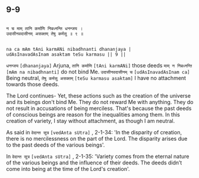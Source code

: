 ## 9-9


```shloka-sa

न च माम् तानि कर्माणि निबध्नन्ति धनन्जय ।
उदासीनवदासीनम् असक्तम् तेषु कर्मसु ॥ ९ ॥

```
```shloka-sa-hk

na ca mAm tAni karmANi nibadhnanti dhananjaya |
udAsInavadAsInam asaktam teSu karmasu || 9 ||

```
`धनन्जय` `[dhananjaya]` Arjuna, `तानि कर्माणि` `[tAni karmANi]` those deeds `माम् न निबध्नन्ति` `[mAm na nibadhnanti]` do not bind Me. `उदासीनवदासीनम् च` `[udAsInavadAsInam ca]` Being neutral, `तेषु कर्मसु असक्तम्` `[teSu karmasu asaktam]` I have no attachment towards those deeds.



The Lord continues- Yet, these actions such as the creation of the universe and its beings don't bind Me. They do not reward Me with anything. They do not result in accusations of being merciless. That's because the past deeds of conscious beings are reason for the inequalities among them. In this creation of variety, I stay without attachment, as though I am neutral.

As said in 
`वेदान्त सूत्र` `[vedAnta sUtra]` , 2-1-34:
 'In the disparity of creation, there is no mercilessness on the part of the Lord. The disparity arises due to the past deeds of the various beings'.

In 
`वेदान्त सूत्र` `[vedAnta sUtra]` , 2-1-35:
 'Variety comes from the eternal nature of the various beings and the influence of their deeds. The deeds didn’t come into being at the time of the Lord's creation'.


